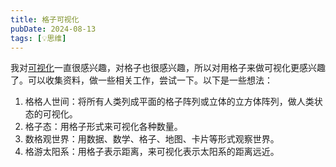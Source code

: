 ```yaml
---
title: 格子可视化
pubDate: 2024-08-13
tags: [💡思维]
---
```


我对[可视化](/lab/20240707-visualization)一直很感兴趣，对格子也很感兴趣，所以对用格子来做可视化更感兴趣了。可以收集资料，做一些相关工作，尝试一下。以下是一些想法：

1. 格格人世间：将所有人类列成平面的格子阵列或立体的立方体阵列，做人类状态的可视化。
2. 格子态：用格子形式来可视化各种数量。
3. 数格观世界：用数据、数学、格子、地图、卡片等形式观察世界。
4. 格游太阳系：用格子表示距离，来可视化表示太阳系的距离远近。
